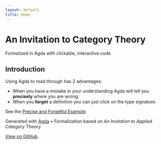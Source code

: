 ```yaml
---
layout: default
title: Home
---
```


<div class="hero" markdown="1">

# An Invitation to Category Theory

Formalized in Agda with clickable, interactive code

</div>

<div class="section" markdown="1">

## Introduction

Using Agda to read through has 2 advantages:

* When you have a mistake in your understanding Agda will tell you **precisely** where you are wrong.
* When you **forget** a definition you can just click on the type signature. 

See the [Precise and Forgetful Example](docs/examples.PreciseAndForgetful.html).


</div>


<footer markdown="1">

Generated with [Agda](https://github.com/agda/agda) • Formalization based on _An Invitation to Applied Category Theory_

[View on GitHub](https://github.com/yourusername/an-invitation-to-category-theory)

</footer>
